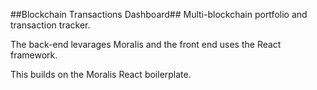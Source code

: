 ##Blockchain Transactions Dashboard##
Multi-blockchain portfolio and transaction tracker.

The back-end levarages Moralis and the front end uses the React framework.

This builds on the Moralis React boilerplate.
